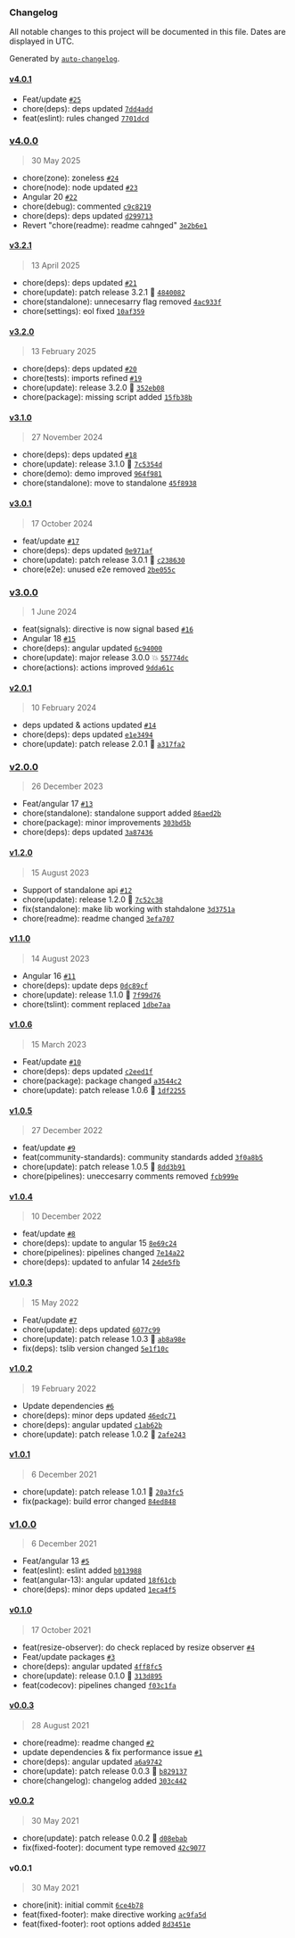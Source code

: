 ### Changelog

All notable changes to this project will be documented in this file. Dates are displayed in UTC.

Generated by [`auto-changelog`](https://github.com/CookPete/auto-changelog).

#### [v4.0.1](https://github.com/Celtian/ngx-fixed-footer/compare/v4.0.0...v4.0.1)

- Feat/update [`#25`](https://github.com/Celtian/ngx-fixed-footer/pull/25)
- chore(deps): deps updated [`7dd4add`](https://github.com/Celtian/ngx-fixed-footer/commit/7dd4adde756cec367b6f2f2c664ad7663ff92aa0)
- feat(eslint): rules changed [`7701dcd`](https://github.com/Celtian/ngx-fixed-footer/commit/7701dcdda5d08c772b0df4291cfebf0ed2188d83)

### [v4.0.0](https://github.com/Celtian/ngx-fixed-footer/compare/v3.2.1...v4.0.0)

> 30 May 2025

- chore(zone): zoneless [`#24`](https://github.com/Celtian/ngx-fixed-footer/pull/24)
- chore(node): node updated [`#23`](https://github.com/Celtian/ngx-fixed-footer/pull/23)
- Angular 20 [`#22`](https://github.com/Celtian/ngx-fixed-footer/pull/22)
- chore(debug): commented [`c9c8219`](https://github.com/Celtian/ngx-fixed-footer/commit/c9c8219a7734443b17d25926f461b6264793f8d4)
- chore(deps): deps updated [`d299713`](https://github.com/Celtian/ngx-fixed-footer/commit/d299713c4a96c7553cd508913afcb410bd31c8cf)
- Revert "chore(readme): readme cahnged" [`3e2b6e1`](https://github.com/Celtian/ngx-fixed-footer/commit/3e2b6e10145f8c1a7fa12586ca717ccdade3313b)

#### [v3.2.1](https://github.com/Celtian/ngx-fixed-footer/compare/v3.2.0...v3.2.1)

> 13 April 2025

- chore(deps): deps updated [`#21`](https://github.com/Celtian/ngx-fixed-footer/pull/21)
- chore(update): patch release 3.2.1 🐛 [`4840082`](https://github.com/Celtian/ngx-fixed-footer/commit/4840082f8d6442cef328f3aa1d340a887aeddbbe)
- chore(standalone): unnecesarry flag removed [`4ac933f`](https://github.com/Celtian/ngx-fixed-footer/commit/4ac933f6eb6dda5c6b6ccf3670b9630c234a1a65)
- chore(settings): eol fixed [`10af359`](https://github.com/Celtian/ngx-fixed-footer/commit/10af359d0cba9e11f3076a0b201a6814cbc88cec)

#### [v3.2.0](https://github.com/Celtian/ngx-fixed-footer/compare/v3.1.0...v3.2.0)

> 13 February 2025

- chore(deps): deps updated [`#20`](https://github.com/Celtian/ngx-fixed-footer/pull/20)
- chore(tests): imports refined [`#19`](https://github.com/Celtian/ngx-fixed-footer/pull/19)
- chore(update): release 3.2.0 🚀 [`352eb08`](https://github.com/Celtian/ngx-fixed-footer/commit/352eb081341cdc9977562e9395b777b89e768a41)
- chore(package): missing script added [`15fb38b`](https://github.com/Celtian/ngx-fixed-footer/commit/15fb38b91cd6b3f7a1025e074c2a83e35740034c)

#### [v3.1.0](https://github.com/Celtian/ngx-fixed-footer/compare/v3.0.1...v3.1.0)

> 27 November 2024

- chore(deps): deps updated [`#18`](https://github.com/Celtian/ngx-fixed-footer/pull/18)
- chore(update): release 3.1.0 🚀 [`7c5354d`](https://github.com/Celtian/ngx-fixed-footer/commit/7c5354d9ddc56f208d1dae5b691c852399e37f69)
- chore(demo): demo improved [`964f981`](https://github.com/Celtian/ngx-fixed-footer/commit/964f9812c0d5008d1b3898f0a4bac59f9fd6233b)
- chore(standalone): move to standalone [`45f8938`](https://github.com/Celtian/ngx-fixed-footer/commit/45f893827edccbcf595d78f0cd2e96a69a63cc41)

#### [v3.0.1](https://github.com/Celtian/ngx-fixed-footer/compare/v3.0.0...v3.0.1)

> 17 October 2024

- feat/update [`#17`](https://github.com/Celtian/ngx-fixed-footer/pull/17)
- chore(deps): deps updated [`0e971af`](https://github.com/Celtian/ngx-fixed-footer/commit/0e971aff80e68d6fa7ec52dba841d04283839bd5)
- chore(update): patch release 3.0.1 🐛 [`c238630`](https://github.com/Celtian/ngx-fixed-footer/commit/c2386300d15cf5098cb436977f7c64c43c3cd97d)
- chore(e2e): unused e2e removed [`2be055c`](https://github.com/Celtian/ngx-fixed-footer/commit/2be055c9acd14ce079e7fa7d91924fcc248f3b9b)

### [v3.0.0](https://github.com/Celtian/ngx-fixed-footer/compare/v2.0.1...v3.0.0)

> 1 June 2024

- feat(signals): directive is now signal based [`#16`](https://github.com/Celtian/ngx-fixed-footer/pull/16)
- Angular 18 [`#15`](https://github.com/Celtian/ngx-fixed-footer/pull/15)
- chore(deps): angular updated [`6c94000`](https://github.com/Celtian/ngx-fixed-footer/commit/6c94000513140f428f4655d7d4ae575b170c87ac)
- chore(update): major release 3.0.0 💥 [`55774dc`](https://github.com/Celtian/ngx-fixed-footer/commit/55774dcb72980b1cc785cc775451d06e01d780e0)
- chore(actions): actions improved [`9dda61c`](https://github.com/Celtian/ngx-fixed-footer/commit/9dda61c61cbba7ef6080efd4ee06d00b81602877)

#### [v2.0.1](https://github.com/Celtian/ngx-fixed-footer/compare/v2.0.0...v2.0.1)

> 10 February 2024

- deps updated & actions updated [`#14`](https://github.com/Celtian/ngx-fixed-footer/pull/14)
- chore(deps): deps updated [`e1e3494`](https://github.com/Celtian/ngx-fixed-footer/commit/e1e34941995009ddbc39bcb62f1227a4ded475aa)
- chore(update): patch release 2.0.1 🐛 [`a317fa2`](https://github.com/Celtian/ngx-fixed-footer/commit/a317fa255e9d1dc4ef41d3868be89238029ccdae)

### [v2.0.0](https://github.com/Celtian/ngx-fixed-footer/compare/v1.2.0...v2.0.0)

> 26 December 2023

- Feat/angular 17 [`#13`](https://github.com/Celtian/ngx-fixed-footer/pull/13)
- chore(standalone): standalone support added [`86aed2b`](https://github.com/Celtian/ngx-fixed-footer/commit/86aed2b9f40984d259ba1b17b41cbac6e1383234)
- chore(package): minor improvements [`303bd5b`](https://github.com/Celtian/ngx-fixed-footer/commit/303bd5b44ff708915483f317d72eedb632603bd0)
- chore(deps): deps updated [`3a87436`](https://github.com/Celtian/ngx-fixed-footer/commit/3a87436d61e8aabfbb3da132749efce52682889b)

#### [v1.2.0](https://github.com/Celtian/ngx-fixed-footer/compare/v1.1.0...v1.2.0)

> 15 August 2023

- Support of standalone api [`#12`](https://github.com/Celtian/ngx-fixed-footer/pull/12)
- chore(update): release 1.2.0 🚀 [`7c52c38`](https://github.com/Celtian/ngx-fixed-footer/commit/7c52c3894a6760ac02193177eba760a0db12193d)
- fix(standalone): make lib working with stahdalone [`3d3751a`](https://github.com/Celtian/ngx-fixed-footer/commit/3d3751acc75ac5592ac19a1c3f6836b9f2624944)
- chore(readme): readme changed [`3efa707`](https://github.com/Celtian/ngx-fixed-footer/commit/3efa707801411deff1cee288108b3d9ba4639833)

#### [v1.1.0](https://github.com/Celtian/ngx-fixed-footer/compare/v1.0.6...v1.1.0)

> 14 August 2023

- Angular 16 [`#11`](https://github.com/Celtian/ngx-fixed-footer/pull/11)
- chore(deps): update deps [`0dc89cf`](https://github.com/Celtian/ngx-fixed-footer/commit/0dc89cfa0160b3e5e9e57d79b72d1303891e61c4)
- chore(update): release 1.1.0 🚀 [`7f99d76`](https://github.com/Celtian/ngx-fixed-footer/commit/7f99d762e3e9e19b6c0e77b954546e20dbfda2cf)
- chore(tslint): comment replaced [`1dbe7aa`](https://github.com/Celtian/ngx-fixed-footer/commit/1dbe7aa5937a50b518f4b23bcad26c4225a71e3d)

#### [v1.0.6](https://github.com/Celtian/ngx-fixed-footer/compare/v1.0.5...v1.0.6)

> 15 March 2023

- Feat/update [`#10`](https://github.com/Celtian/ngx-fixed-footer/pull/10)
- chore(deps): deps updated [`c2eed1f`](https://github.com/Celtian/ngx-fixed-footer/commit/c2eed1f42b373fb1461f19841e23875f566a1e46)
- chore(package): package changed [`a3544c2`](https://github.com/Celtian/ngx-fixed-footer/commit/a3544c2ffefbb58f814c40012561ef8f1917dd67)
- chore(update): patch release 1.0.6 🐛 [`1df2255`](https://github.com/Celtian/ngx-fixed-footer/commit/1df2255bdef8e6904510f5debaca18248d1ce3d7)

#### [v1.0.5](https://github.com/Celtian/ngx-fixed-footer/compare/v1.0.4...v1.0.5)

> 27 December 2022

- feat/update [`#9`](https://github.com/Celtian/ngx-fixed-footer/pull/9)
- feat(community-standards): community standards added [`3f0a8b5`](https://github.com/Celtian/ngx-fixed-footer/commit/3f0a8b5351a08948cdf07e8a66c6c8fe0db6046d)
- chore(update): patch release 1.0.5 🐛 [`8dd3b91`](https://github.com/Celtian/ngx-fixed-footer/commit/8dd3b91adc086a69d2def4b983c536337bbfd653)
- chore(pipelines): uneccesarry comments removed [`fcb999e`](https://github.com/Celtian/ngx-fixed-footer/commit/fcb999ea8aed8d82a219828b48d850daba039b2b)

#### [v1.0.4](https://github.com/Celtian/ngx-fixed-footer/compare/v1.0.3...v1.0.4)

> 10 December 2022

- feat/update [`#8`](https://github.com/Celtian/ngx-fixed-footer/pull/8)
- chore(deps): update to angular 15 [`8e69c24`](https://github.com/Celtian/ngx-fixed-footer/commit/8e69c244a6d64069e0303d6f4aa7238cc2993a6e)
- chore(pipelines): pipelines changed [`7e14a22`](https://github.com/Celtian/ngx-fixed-footer/commit/7e14a222a338ad99b0b68c6286ea5bfcd323199a)
- chore(deps): updated to anfular 14 [`24de5fb`](https://github.com/Celtian/ngx-fixed-footer/commit/24de5fb74299eeab8fbc5170f150da4d7e9d7ca6)

#### [v1.0.3](https://github.com/Celtian/ngx-fixed-footer/compare/v1.0.2...v1.0.3)

> 15 May 2022

- Feat/update [`#7`](https://github.com/Celtian/ngx-fixed-footer/pull/7)
- chore(update): deps updated [`6077c99`](https://github.com/Celtian/ngx-fixed-footer/commit/6077c99c91b20e78ab6f0249456d29962151a4cf)
- chore(update): patch release 1.0.3 🐛 [`ab8a98e`](https://github.com/Celtian/ngx-fixed-footer/commit/ab8a98e76a27b889406fa1d82f75c383ef5b3f57)
- fix(deps): tslib version changed [`5e1f10c`](https://github.com/Celtian/ngx-fixed-footer/commit/5e1f10c05dd3f16829fa757bf1b0e1a3594100b1)

#### [v1.0.2](https://github.com/Celtian/ngx-fixed-footer/compare/v1.0.1...v1.0.2)

> 19 February 2022

- Update dependencies [`#6`](https://github.com/Celtian/ngx-fixed-footer/pull/6)
- chore(deps): minor deps updated [`46edc71`](https://github.com/Celtian/ngx-fixed-footer/commit/46edc719a4c02c93087085b21a9e24d2f4c4bd74)
- chore(deps): angular updated [`c1ab62b`](https://github.com/Celtian/ngx-fixed-footer/commit/c1ab62bf6a4f924ac17cf671e7bd0d9d0d22e1e8)
- chore(update): patch release 1.0.2 🐛 [`2afe243`](https://github.com/Celtian/ngx-fixed-footer/commit/2afe243787bab7e9dd41f646ee3a5fce6eb47d60)

#### [v1.0.1](https://github.com/Celtian/ngx-fixed-footer/compare/v1.0.0...v1.0.1)

> 6 December 2021

- chore(update): patch release 1.0.1 🐛 [`20a3fc5`](https://github.com/Celtian/ngx-fixed-footer/commit/20a3fc541418e6563e912d866d55f69ef0869e48)
- fix(package): build error changed [`84ed848`](https://github.com/Celtian/ngx-fixed-footer/commit/84ed8481504b1641b3e678ea3079b75ca31c68bf)

### [v1.0.0](https://github.com/Celtian/ngx-fixed-footer/compare/v0.1.0...v1.0.0)

> 6 December 2021

- Feat/angular 13 [`#5`](https://github.com/Celtian/ngx-fixed-footer/pull/5)
- feat(eslint): eslint added [`b013988`](https://github.com/Celtian/ngx-fixed-footer/commit/b013988db9468e250b2a89b152a9ef76f90be126)
- feat(angular-13): angular updated [`18f61cb`](https://github.com/Celtian/ngx-fixed-footer/commit/18f61cb49d0543d3e365e1c86168383f786c5211)
- chore(deps): minor deps updated [`1eca4f5`](https://github.com/Celtian/ngx-fixed-footer/commit/1eca4f50c8dfaf33ccc35a7c24f62aa269698882)

#### [v0.1.0](https://github.com/Celtian/ngx-fixed-footer/compare/v0.0.3...v0.1.0)

> 17 October 2021

- feat(resize-observer): do check replaced by resize observer [`#4`](https://github.com/Celtian/ngx-fixed-footer/pull/4)
- Feat/update packages [`#3`](https://github.com/Celtian/ngx-fixed-footer/pull/3)
- chore(deps): angular updated [`4ff8fc5`](https://github.com/Celtian/ngx-fixed-footer/commit/4ff8fc52e9f9fb1550fe16e296be16160ebb36d9)
- chore(update): release 0.1.0 🚀 [`313d895`](https://github.com/Celtian/ngx-fixed-footer/commit/313d8957f0e47dbfeb8c0bdadea9a9f6d8601d96)
- feat(codecov): pipelines changed [`f03c1fa`](https://github.com/Celtian/ngx-fixed-footer/commit/f03c1fa364c9d7560a1b8a6583abb5e3fbe2b35f)

#### [v0.0.3](https://github.com/Celtian/ngx-fixed-footer/compare/v0.0.2...v0.0.3)

> 28 August 2021

- chore(readme): readme changed [`#2`](https://github.com/Celtian/ngx-fixed-footer/pull/2)
- update dependencies & fix performance issue [`#1`](https://github.com/Celtian/ngx-fixed-footer/pull/1)
- chore(deps): angular updated [`a6a9742`](https://github.com/Celtian/ngx-fixed-footer/commit/a6a9742dce7857cd0ad1647add1f96658bf25248)
- chore(update): patch release 0.0.3 🐛 [`b829137`](https://github.com/Celtian/ngx-fixed-footer/commit/b829137f72ef209ae5e35cd9f2d7585e83dae2ae)
- chore(changelog): changelog added [`303c442`](https://github.com/Celtian/ngx-fixed-footer/commit/303c4427264af85b8664a8499ce429db78c6e0ff)

#### [v0.0.2](https://github.com/Celtian/ngx-fixed-footer/compare/v0.0.1...v0.0.2)

> 30 May 2021

- chore(update): patch release 0.0.2 🐛 [`d08ebab`](https://github.com/Celtian/ngx-fixed-footer/commit/d08ebab10520342d776eca80e9a3fe74c82dd602)
- fix(fixed-footer): document type removed [`42c9077`](https://github.com/Celtian/ngx-fixed-footer/commit/42c90773d49525c17237e961eccf89d1a0f3ce43)

#### v0.0.1

> 30 May 2021

- chore(init): initial commit [`6ce4b78`](https://github.com/Celtian/ngx-fixed-footer/commit/6ce4b7848996de7d2be56a7dce16d4aeeda7a4cd)
- feat(fixed-footer): make directive working [`ac9fa5d`](https://github.com/Celtian/ngx-fixed-footer/commit/ac9fa5d8c57bb06430b1843583752969e2c241cd)
- feat(fixed-footer): root options added [`8d3451e`](https://github.com/Celtian/ngx-fixed-footer/commit/8d3451ec9a388f1791097b800e19fb53136ecbe2)
